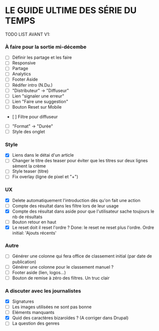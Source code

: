 # LE GUIDE ULTIME DES SÉRIE DU TEMPS ##

TODO LIST AVANT V1:

### À faire pour la sortie mi-décembe
- [ ] Définir les partage et les faire
- [ ] Responsive
- [ ] Partage
- [ ] Analytics
- [ ] Footer Aside
- [ ] Rédifer intro (N.Du.)
- [ ] "Distributeur" -> "Diffuseur"
- [ ] Lien "signaler une erreur"
- [ ] Lien "Faire une suggestion"
- [ ] Bouton Reset sur Mobile
- [ ] Filtre pour diffuseur
- [ ] "Format" -> "Durée"
- [ ] Style des onglet

### Style
- [X] Liens dans le détai d'un article
- [ ] Changer le titre des teaser pour éviter que les titres sur deux lignes sèment la crème
- [ ] Style teaser (titre)
- [ ] Fix overlay (ligne de pixel et "+")

### UX
- [X] Delete automatiquement l'introduction dès qu'on fait une action
- [ ] Compte des résultat dans les filtre lors de leur usage
- [X] Compte des résultat dans aside pour que l'utilisateur sache toujours le nb de résultats
- [ ] Bouton retour en haut
- [X] Le reset doit il reset l'ordre ? Done: le reset ne reset plus l'ordre. Ordre initial: 'Ajouts récents'

### Autre
- [ ] Générer une colonne qui fera office de classement initial (par date de publication)
- [ ] Générer une colonne pour le classement manuel ?
- [ ] Footer aside (lien, logos...)
- [ ] Bouton de remise à zéro des filtres. Un truc clair

### A discuter avec les journalistes
- [X] Signatures
- [ ] Les images utilisées ne sont pas bonne
- [ ] Eléments manquants
- [X] Quid des caractères bizaroïdes ? (A corriger dans Drupal)
- [ ] La question des genres
